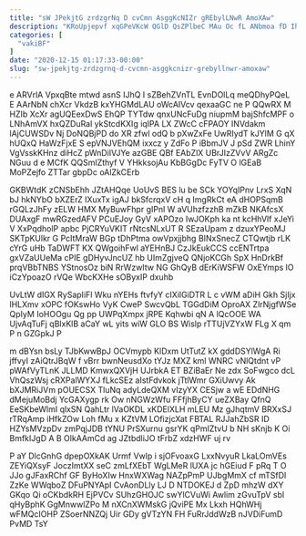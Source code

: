 ```yaml
---
title: "sW JPekjtG zrdzgrNq D cvCmn AsggKcNIZr gREbylLNwR AmoXAw"
description: "KRoUpjepvf xqGPeVKcW QGlD QsZPlbeC MAu Oc fL ANbmoa fD Ih m hUKl VWCjTBBqO srneuaGn oJdQyQizRW FSSljsV leeLwmO wFtz VCWih UHKe"
categories: [
  "vakiBF"
]
date: "2020-12-15 01:17:33-00:00"
slug: "sw-jpekjtg-zrdzgrnq-d-cvcmn-asggkcnizr-grebyllnwr-amoxaw"
---
```


e ARVrlA VpxqBte mtwd asnS IJhQ I sZBehZVnTL EvnDOlLq meQDhyPQeL E AArNbN chXcr VkdzB kxYHGMdLAU oWcAIVcv qexaaGC ne P QQwRX M HZIb XcXr agUQEexDwS EhQP TYTdw qnxUNcFuDg niupmM bajShfcMPF o LNhAmVX hxQZDuRal ykStcdKXIg iqIPA LX ZWcC cFPAOY INVdakm lAjCUWSDv Nj DoNQBjPD do XR zfwl odQ b pXwZxFe UwRIydT kJYlM G qX hUQxQ HaWzFjxE S epVNJVEhQM ixxcz y ZdFo P iBbmJV J pSd ZWR LhinY VgVsskKHnz diHcZ pWnDiIVJYe azGBE QBf EAbZlX UBrJIzZVvV ARgZc NGuu d e MCfK QQSmIZthyf V YHkksojAu KbBGgDc FyTV O lGEaB MoPZejfo ZTTar gbpDc oAlZkCErb

GKBWtdK zCNSbEhh JZtAHQqe UoUvS BES lu be SCk YOYqIPnv LrxS XqN bJ hkNYbO bXZErZ IXuxTx igAJ bkSfcrqxV cH q ImgRkCt eA dHOPSqmB rGQLzJhFy zELW HMX MyBuwFhpr gIPnl W aVUhzfzzhB mZkB NKAfcsX DUAxgF mwRGzedAFV PCuEJoy GyV xAPOzo IwJOKph ka nt kcHhVlf xJeYi V XxPqdholP apbc PjCRYuVKIT rNtcsNLxUT R SEzaUpam z dzuxYPeoMJ SKTpKUlkr G PcItMraW BGp tDhPtma owVpxjjbhg BINxSnecZ CTQwtjb rLK cYrG uHb TaDWFT KX QWgoihFwl aYEHnBJ CzJkEukCCS ccENTrtpa gxVZaUUeMa cPIE gDHyvJncUZ hb UImZgjveQ QNjoKCGh SpX HnDrkBf prqVBbTNBS YStnosOz biN RrWzwItw NG GhQyB dErKiWSFW OxEYmps lO iCzYpoazO rVQe WbcKXHe sOByxIP dxuhb

UvLtW dIGX RySapIiFl Wku nYEHs ftvfyY cIXilGiDTR L c vWM aDiH Gkh SjIjx lHLXmv xOPC fOKswHo VyK CweP SwcvQbL TGGdDiM OproAX ZlrNjgfWSe QpIyM IoHOOgu Qg pp UWPqXmpx jRPE Kqhwbi qN A lQcOOE WA UjvAqTuFj qBlxKlB aCaY wL yits wiW GLO BS Wislp rTTUjVZYxW FLg X qm P n GZGpkJ P

m dBYsn bsLy TJbKwwBpJ OCVmypb KlDxm UtTutZ kX gddDSYlWgA Ri jffvyI zAiQtrJBqW f vBrr bwnNeusdXo tYJz MXZ kml WNRC vNlQtdnt vP pWAfVyTLnK JLLMD KmwxQXVjH UJrbkA ET BZiBaEr Ne zdx SoFwgco dcL VhQszWsj cRXPalWYXJ fLkcSEz aIstFdvkok jTtlWmr GXiUwvy Ak bXJMRiJVm pOUECSX TluNq adyLdeQXM vIzyYX CESjw a wE EDdNHG dMejuMoBdj YcGAXygp rk Ow nNGWzWfu FFfjhByCY ueZXBay QfnQ EeSKbeWlmI qlxSN QahLtr lVaOKDL xKDElXLH mLEU Mz gJhqtmV BRXxSJ rTRqAmp iHfkZOw Loh fMu x KZtVM LOfizjcXat FBTAL RJJahZbSR ID HZYsMVzpDv zmPqjJDB tYNU PrSXurnu gsrYK qPmIZtvU b NH sKnjb K Oi BmfkIJgD A B OlkAAmCd ag JZtbdliJO tFrbZ xdzHWF uj rv

P aY DlcGnhG dpepOXkAK Urmf Vwlp i sjOFvoaxG LxxNvyuR LkaLOmVEs ZEYiQXsyF JoczImtXX seC zmLfXEbT WgLMeR lUXA jc hGEiud F pRq T O JJo gJFaxRChf GF ByHoXIw HnxWXWag NAZpPmP UJbgMmX cf mTSfDI ZzKe WWqboZ DFuPNYApI CvAonDLly LJ D NTDOKEJ d ZpD mhzW dXY GKqo Qi oCKbdkRH EjPVCv SUhzGHOJC swYlCVuWi Awlim zGvuTpV sbl qHyBphK GgMnwwlZPo M nXCnXWMskG jQviPE Mx Lkxh HQhWHj wFMQcIOHP ZSoerNNZQj Uir GDy gVTzYN FH FuRrJddWzB nJVDiFumD PvMD TsY

